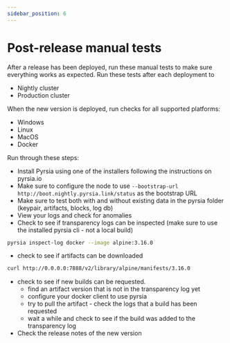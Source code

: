 ```yaml
---
sidebar_position: 6
---
```


# Post-release manual tests

After a release has been deployed, run these manual tests to make sure everything works as expected. Run these tests after each deployment to

- Nightly cluster
- Production cluster

When the new version is deployed, run checks for all supported platforms:

- Windows
- Linux
- MacOS
- Docker

Run through these steps:

- Install Pyrsia using one of the installers following the instructions on pyrsia.io
- Make sure to configure the node to use `--bootstrap-url http://boot.nightly.pyrsia.link/status` as the bootstrap URL
- Make sure to test both with and without existing data in the pyrsia folder (keypair, artifacts, blocks, log db)
- View your logs and check for anomalies
- Check to see if transparency logs can be inspected (make sure to use the installed pyrsia cli - not a local build)

```sh
pyrsia inspect-log docker --image alpine:3.16.0
```

- check to see if artifacts can be downloaded

```sh
curl http://0.0.0.0:7888/v2/library/alpine/manifests/3.16.0
```

- check to see if new builds can be requested.
  - find an artifact version that is not in the transparency log yet
  - configure your docker client to use pyrsia
  - try to pull the artifact - check the logs that a build has been requested
  - wait a while and check to see if the build was added to the transparency log
- Check the release notes of the new version
